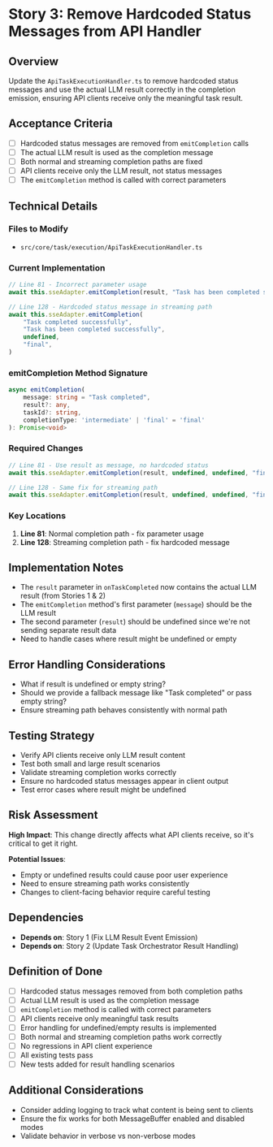 # Story 3: Remove Hardcoded Status Messages from API Handler

## Overview

Update the `ApiTaskExecutionHandler.ts` to remove hardcoded status messages and use the actual LLM result correctly in the completion emission, ensuring API clients receive only the meaningful task result.

## Acceptance Criteria

- [ ] Hardcoded status messages are removed from `emitCompletion` calls
- [ ] The actual LLM result is used as the completion message
- [ ] Both normal and streaming completion paths are fixed
- [ ] API clients receive only the LLM result, not status messages
- [ ] The `emitCompletion` method is called with correct parameters

## Technical Details

### Files to Modify

- `src/core/task/execution/ApiTaskExecutionHandler.ts`

### Current Implementation

```typescript
// Line 81 - Incorrect parameter usage
await this.sseAdapter.emitCompletion(result, "Task has been completed successfully", undefined, "final")

// Line 128 - Hardcoded status message in streaming path
await this.sseAdapter.emitCompletion(
	"Task completed successfully",
	"Task has been completed successfully",
	undefined,
	"final",
)
```

### emitCompletion Method Signature

```typescript
async emitCompletion(
    message: string = "Task completed",
    result?: any,
    taskId?: string,
    completionType: 'intermediate' | 'final' = 'final'
): Promise<void>
```

### Required Changes

```typescript
// Line 81 - Use result as message, no hardcoded status
await this.sseAdapter.emitCompletion(result, undefined, undefined, "final")

// Line 128 - Same fix for streaming path
await this.sseAdapter.emitCompletion(result, undefined, undefined, "final")
```

### Key Locations

1. **Line 81**: Normal completion path - fix parameter usage
2. **Line 128**: Streaming completion path - fix hardcoded message

## Implementation Notes

- The `result` parameter in `onTaskCompleted` now contains the actual LLM result (from Stories 1 & 2)
- The `emitCompletion` method's first parameter (`message`) should be the LLM result
- The second parameter (`result`) should be undefined since we're not sending separate result data
- Need to handle cases where result might be undefined or empty

## Error Handling Considerations

- What if result is undefined or empty string?
- Should we provide a fallback message like "Task completed" or pass empty string?
- Ensure streaming path behaves consistently with normal path

## Testing Strategy

- Verify API clients receive only LLM result content
- Test both small and large result scenarios
- Validate streaming completion works correctly
- Ensure no hardcoded status messages appear in client output
- Test error cases where result might be undefined

## Risk Assessment

**High Impact**: This change directly affects what API clients receive, so it's critical to get it right.

**Potential Issues**:

- Empty or undefined results could cause poor user experience
- Need to ensure streaming path works consistently
- Changes to client-facing behavior require careful testing

## Dependencies

- **Depends on**: Story 1 (Fix LLM Result Event Emission)
- **Depends on**: Story 2 (Update Task Orchestrator Result Handling)

## Definition of Done

- [ ] Hardcoded status messages removed from both completion paths
- [ ] Actual LLM result is used as the completion message
- [ ] `emitCompletion` method is called with correct parameters
- [ ] API clients receive only meaningful task results
- [ ] Error handling for undefined/empty results is implemented
- [ ] Both normal and streaming completion paths work correctly
- [ ] No regressions in API client experience
- [ ] All existing tests pass
- [ ] New tests added for result handling scenarios

## Additional Considerations

- Consider adding logging to track what content is being sent to clients
- Ensure the fix works for both MessageBuffer enabled and disabled modes
- Validate behavior in verbose vs non-verbose modes
